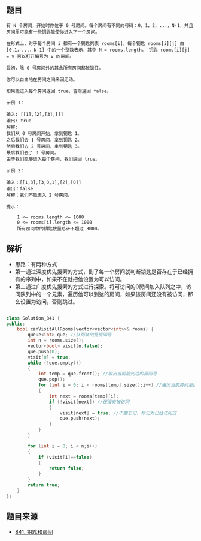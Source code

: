 ## 题目

```
有 N 个房间，开始时你位于 0 号房间。每个房间有不同的号码：0，1，2，...，N-1，并且房间里可能有一些钥匙能使你进入下一个房间。

在形式上，对于每个房间 i 都有一个钥匙列表 rooms[i]，每个钥匙 rooms[i][j] 由 [0,1，...，N-1] 中的一个整数表示，其中 N = rooms.length。 钥匙 rooms[i][j] = v 可以打开编号为 v 的房间。

最初，除 0 号房间外的其余所有房间都被锁住。

你可以自由地在房间之间来回走动。

如果能进入每个房间返回 true，否则返回 false。

示例 1：

输入: [[1],[2],[3],[]]
输出: true
解释:  
我们从 0 号房间开始，拿到钥匙 1。
之后我们去 1 号房间，拿到钥匙 2。
然后我们去 2 号房间，拿到钥匙 3。
最后我们去了 3 号房间。
由于我们能够进入每个房间，我们返回 true。

示例 2：

输入：[[1,3],[3,0,1],[2],[0]]
输出：false
解释：我们不能进入 2 号房间。

提示：

    1 <= rooms.length <= 1000
    0 <= rooms[i].length <= 1000
    所有房间中的钥匙数量总计不超过 3000。

```

## 解析

- 思路：有两种方式
- 第一通过深度优先搜索的方式，到了每一个房间就判断钥匙是否存在于已经拥有的序列中，如果不在就把他设置为可以访问。
- 第二通过广度优先搜索的方式进行探索。将可访问的0房间加入队列之中，访问队列中的一个元素，遍历他可以到达的房间，如果该房间还没有被访问，那么设置为访问，否则跳过。

```C++

class Solution_841 {
public:
	bool canVisitAllRooms(vector<vector<int>>& rooms) {
		queue<int> que; //队列装的是房间号
		int n = rooms.size();
		vector<bool> visit(n,false);
		que.push(0);
		visit[0] = true;
		while (!que.empty())
		{
			int temp = que.front(); //取出当前能到达的房间号
			que.pop();
			for (int i = 0; i < rooms[temp].size();i++) //遍历当前房间里面的能打开房间的钥匙
			{
				int next = rooms[temp][i];
				if (!visit[next]) //还没有被访问
				{
					visit[next] = true; //不要忘记，标记为已经访问过
					que.push(next);
				}
			}
		}

		for (int i = 0; i < n;i++)
		{
			if (visit[i]==false)
			{
				return false;
			}
		}
		return true;
	}
};

```

## 题目来源

- [841. 钥匙和房间](https://leetcode-cn.com/problems/keys-and-rooms/description/)
